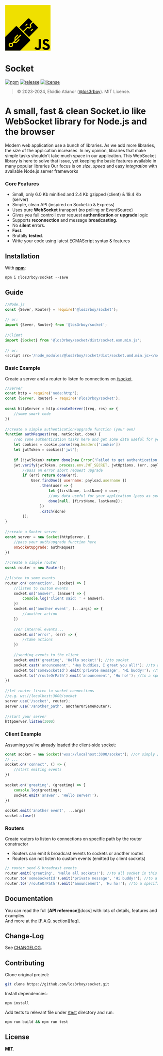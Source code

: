 <img src='https://github.com/los3rboy/socket/blob/main/Photo_1704020545220.png' style='width: 150px; height: 150px;' alt='SocketJS Logo.png'/>

# Socket

[![npm](http://img.shields.io/npm/v/@loserboy/socket.svg)](https://www.npmjs.com/package/@los3rboy/socket)
[![release](https://img.shields.io/github/release/los3rboy/socket.svg)](https://github.com/los3rboy/socket)
[![license](http://img.shields.io/npm/l/@los3rboy/socket.svg)](https://github.com/los3rboy/socket/blob/main/LICENSE)

> © 2023-2024, Elcidio Atianor ([@los3rboy](https://github.com/los3rboy)). MIT License.

# A small, fast & clean Socket.io like WebSocket library for Node.js and the browser

Modern web application use a bunch of libraries. As we add more libraries, the size of the application increases.
In my opinion, libraries that make simple tasks shouldn't take much space in our application. 
This WebSocket library is here to solve that issue, yet keeping the basic features available in many popular libraries
Our focus is on *size*, *speed* and easy *integration* with available Node.js server frameworks

### Core Features

- Small, only 6.0 Kb minified and 2.4 Kb gzipped (client) & 19.4 Kb (server)
- Simple, clean API (inspired on Socket.io & Express)
- Uses pure **WebSocket** transport (no polling or EventSource)
- Gives you full controll over request **authentication** or **upgrade** logic
- Supports **reconnection** and message **broadcasting**.
- No **silent** errors.
- **Fast**.
- Brutally **tested**.
- Write your code using latest ECMAScript syntax & features

## Installation

With [**npm**](https://www.npmjs.com/package/@los3rboy/socket):
```js
npm i @los3rboy/socket --save
```  

## Guide

```js
//Node.js
const {Sever, Router} = require('@los3rboy/socket');

// or:
import {Sever, Router} from '@los3rboy/socket';

//Client
import {Socket} from '@los3rboy/socket/dist/socket.esm.min.js';

// or:
<script src='/node_modules/@los3rboy/socket/dist/socket.umd.min.js></script>
```

### Basic Example

Create a server and a router to listen fo connections on [/socket](ws://localhost:3000/socket).
```js
//Server
const http = require('node:http');
const {Server, Router} = require('@los3rboy/socket');

const httpServer = http.createServer((req, res) => {
    //some smart code
})

//create a simple authentication/upgrade function (your own)
function authRequest(req, netSocket, done) {
    //do some authentication tasks here and get some data useful for your application 
    let cookies = cookie.parse(req.headers['cookie'])
    let jwtToken = cookies['jwt'];
    
    if (!jwtToken) return done(new Error('Failed to get authentication token from cookie'))
    jwt.verify(jwtToken, process.env.JWT_SECRET, jwtOptions, (err, payload) => {
        //pass an error abort request upgrade
        if (err) return done(err);
            User.findOne({ username: payload.username })
                .then(user => {
                    let {firstName, lastName} = user;
                    //any data useful for your application (pass as second argument)
                    done(null, {firstName, lastName});
                })
                .catch(done)
        });
}

//create a Socket server
const server = new Socket(httpServer, {
    //pass your auth/upgrade function here 
    onSocketUpgrade: authRequest
})

//create a simple router
const router = new Router();

//listen to some events
router.on('connection', (socket) => {
    //listen to custom events
    socket.on('answer', (answer) => {
        console.log('Client said: ' + answer);
    })
    socket.on('another event', (...args) => {
        //another action
    })
    
    //or internal events...
    socket.on('error', (err) => {
        //take actions
    })
    
    //sending events to the client
    socket.emit('greeting', 'Hello socket!'); //to socket
    socket.cast('anouncement', 'Hey buddies, I greet you all!'); //to another sockets
    socket.to('someSocketId').emit('private message', 'Hi buddy!'); //to a specific socket
    socket.to('/routeOrPath').emit('anouncement', 'Hu ho!'); //to a specific route or path
})

//let router listen to socket connections
//e.g. ws://localhost:3000/socket
server.use('/socket', router);
server.use('/another_path', anotherOrSameRouter);

//start your server
httpServer.listen(3000)
```

### Client Example

Assuming you've already loaded the client-side socket:

```js
const socket = new Socket('wss://localhost:3000/socket'); //or simply /socket
// ...
socket.on('connect', () => {
    //start emiting events
})

socket.on('greeting', (greeting) => {
    console.log(greeting);
    socket.emit('answer', 'Hello server!');
})

socket.emit('another event', ...args)
socket.close()
```

### Routers

Create routers to listen to connections on specific path by the router constructor
- Routers can emit & broadcast events to sockets or another routes
- Routers can not listen to custom events (emitted by client sockets)

```js
// router send & broadcast events
router.emit('greeting', 'Hello all sockets!'); //to all socket in this route
router.to('someSocketId').emit('private message', 'Hi buddy!'); //to a specific socket
router.to('/routeOrPath').emit('anouncement', 'Hu ho!'); //to a specific route or path
```

## Documentation

You can read the full [**API reference**][docs] with lots of details, features and examples.  
And more at the [F.A.Q. section][faq].

## Change-Log

See [CHANGELOG][changelog].

## Contributing

Clone original project:

```sh
git clone https://github.com/los3rboy/socket.git
```

Install dependencies:

```sh
npm install
```

Add tests to relevant file under [/test](test/) directory and run:  

```sh
npm run build && npm run test
```

## License

[**MIT**][license].

[changelog]:https://github.com/los3rboy/socket/blob/main/CHANGELOG.md
[license]:https://github.com/los3rboy/socket/blob/main/LICENSE
